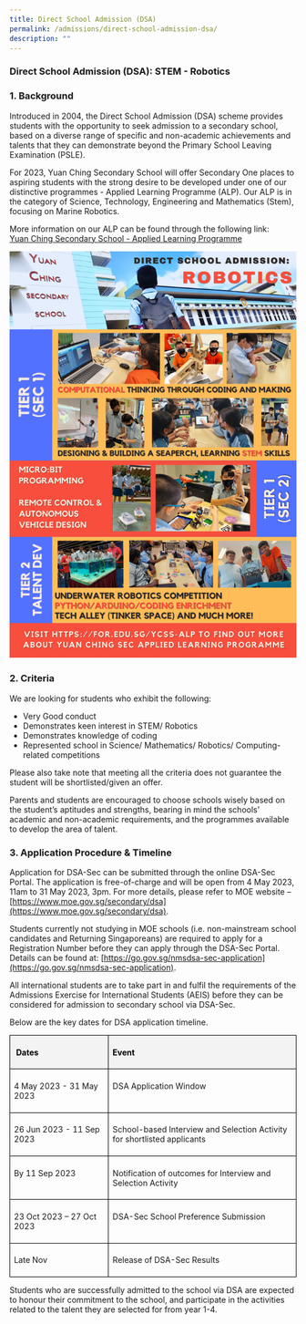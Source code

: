 ```yaml
---
title: Direct School Admission (DSA)
permalink: /admissions/direct-school-admission-dsa/
description: ""
---
```

### Direct School Admission (DSA): STEM - Robotics

### 1. Background

Introduced in 2004, the Direct School Admission (DSA) scheme provides students with the opportunity to seek admission to a secondary school, based on a diverse range of specific and non-academic achievements and talents that they can demonstrate beyond the Primary School Leaving Examination (PSLE).  

For 2023, Yuan Ching Secondary School will offer Secondary One places to aspiring students with the strong desire to be developed under one of our distinctive programmes - Applied Learning Programme (ALP). Our ALP is in the category of Science, Technology, Engineering and Mathematics (Stem), focusing on Marine Robotics.

More information on our ALP can be found through the following link:<br>
[Yuan Ching Secondary School - Applied Learning Programme](/engaged-learners/applied-learning-programme-marine-robotics/)


![2023 YCSS Direction School Admission (DSA) - Robotics](/images/direction%20school%20admission_%20robotics%202023.png)


### 2. Criteria

We are looking for students who exhibit the following:
-	Very Good conduct 
-	Demonstrates keen interest in STEM/ Robotics
-	Demonstrates knowledge of coding
-	Represented school in Science/ Mathematics/ Robotics/ Computing-related competitions

Please also take note that meeting all the criteria does not guarantee the student will be shortlisted/given an offer.

Parents and students are encouraged to choose schools wisely based on the student’s aptitudes and strengths, bearing in mind the schools’ academic and non-academic requirements, and the programmes available to develop the area of talent. 

### 3. Application Procedure &amp; Timeline

Application for DSA-Sec can be submitted through the online DSA-Sec Portal. The application is free-of-charge and will be open from 4 May 2023, 11am to 31 May 2023, 3pm. For more details, please refer to MOE website – [https://www.moe.gov.sg/secondary/dsa](https://www.moe.gov.sg/secondary/dsa).

Students currently not studying in MOE schools (i.e. non-mainstream school candidates and Returning Singaporeans) are required to apply for a Registration Number before they can apply through the DSA-Sec Portal. Details can be found at: [https://go.gov.sg/nmsdsa-sec-application](https://go.gov.sg/nmsdsa-sec-application).

All international students are to take part in and fulfil the requirements of the Admissions Exercise for International Students (AEIS) before they can be considered for admission to secondary school via DSA-Sec.

Below are the key dates for DSA application timeline.

<table class="MsoNormalTable" border="1" cellspacing="0" cellpadding="0" width="624" style="border-collapse:collapse;mso-table-layout-alt:fixed;border:none;
 mso-border-alt:solid black 1.0pt;mso-yfti-tbllook:1536;mso-padding-alt:0in 5.4pt 0in 5.4pt;
 mso-border-insideh:1.0pt solid black;mso-border-insidev:1.0pt solid black"><tbody><tr style="mso-yfti-irow:0;mso-yfti-firstrow:yes"><td width="208" valign="top" style="width:156.0pt;border:solid black 1.0pt;
  background:#F3F3F3;padding:5.0pt 5.0pt 5.0pt 5.0pt"><p class="MsoNormal" style="line-height:normal;mso-pagination:none;border:none;
  mso-padding-alt:31.0pt 31.0pt 31.0pt 31.0pt;mso-border-shadow:yes"><span style="color:black;mso-color-alt:windowtext"><span style="mso-spacerun:yes">&nbsp;</span><b style="mso-bidi-font-weight:normal"><span lang="EN">Dates</span></b></span><b style="mso-bidi-font-weight:normal"><span lang="EN"></span></b></p></td><td width="416" valign="top" style="width:312.0pt;border:solid black 1.0pt;
  border-left:none;mso-border-left-alt:solid black 1.0pt;background:#F3F3F3;
  padding:5.0pt 5.0pt 5.0pt 5.0pt"><p class="MsoNormal" style="line-height:normal;mso-pagination:none;border:none;
  mso-padding-alt:31.0pt 31.0pt 31.0pt 31.0pt;mso-border-shadow:yes"><b style="mso-bidi-font-weight:normal"><span lang="EN" style="color:black;
  mso-color-alt:windowtext">Event</span><span lang="EN"></span></b></p></td></tr><tr style="mso-yfti-irow:1"><td width="208" valign="top" style="width:156.0pt;border:solid black 1.0pt;
  border-top:none;mso-border-top-alt:solid black 1.0pt;padding:5.0pt 5.0pt 5.0pt 5.0pt"><p class="MsoNormal" style="line-height:normal;mso-pagination:none;border:none;
  mso-padding-alt:31.0pt 31.0pt 31.0pt 31.0pt;mso-border-shadow:yes"><span lang="EN">4 May 2023 - 31 May 2023</span></p></td><td width="416" valign="top" style="width:312.0pt;border-top:none;border-left:
  none;border-bottom:solid black 1.0pt;border-right:solid black 1.0pt;
  mso-border-top-alt:solid black 1.0pt;mso-border-left-alt:solid black 1.0pt;
  padding:5.0pt 5.0pt 5.0pt 5.0pt"><p class="MsoNormal" style="line-height:normal;mso-pagination:none;border:none;
  mso-padding-alt:31.0pt 31.0pt 31.0pt 31.0pt;mso-border-shadow:yes"><span lang="EN">DSA Application Window</span></p></td></tr><tr style="mso-yfti-irow:2"><td width="208" valign="top" style="width:156.0pt;border:solid black 1.0pt;
  border-top:none;mso-border-top-alt:solid black 1.0pt;padding:5.0pt 5.0pt 5.0pt 5.0pt"><p class="MsoNormal" style="line-height:normal;mso-pagination:none;border:none;
  mso-padding-alt:31.0pt 31.0pt 31.0pt 31.0pt;mso-border-shadow:yes"><span lang="EN">26 Jun 2023 - 11 Sep 2023</span></p></td><td width="416" valign="top" style="width:312.0pt;border-top:none;border-left:
  none;border-bottom:solid black 1.0pt;border-right:solid black 1.0pt;
  mso-border-top-alt:solid black 1.0pt;mso-border-left-alt:solid black 1.0pt;
  padding:5.0pt 5.0pt 5.0pt 5.0pt"><p class="MsoNormal" style="line-height:normal;mso-pagination:none;border:none;
  mso-padding-alt:31.0pt 31.0pt 31.0pt 31.0pt;mso-border-shadow:yes"><span lang="EN">School-based <span style="mso-bidi-font-weight:bold">Interview and Selection Activity</span> for shortlisted applicants</span></p></td></tr><tr style="mso-yfti-irow:3"><td width="208" valign="top" style="width:156.0pt;border:solid black 1.0pt;
  border-top:none;mso-border-top-alt:solid black 1.0pt;padding:5.0pt 5.0pt 5.0pt 5.0pt"><p class="MsoNormal" style="line-height:normal;mso-pagination:none;border:none;
  mso-padding-alt:31.0pt 31.0pt 31.0pt 31.0pt;mso-border-shadow:yes"><span lang="EN">By 11 Sep 2023</span></p></td><td width="416" valign="top" style="width:312.0pt;border-top:none;border-left:
  none;border-bottom:solid black 1.0pt;border-right:solid black 1.0pt;
  mso-border-top-alt:solid black 1.0pt;mso-border-left-alt:solid black 1.0pt;
  padding:5.0pt 5.0pt 5.0pt 5.0pt"><p class="MsoNormal" style="line-height:normal;mso-pagination:none;border:none;
  mso-padding-alt:31.0pt 31.0pt 31.0pt 31.0pt;mso-border-shadow:yes"><span lang="EN">Notification of outcomes for Interview and Selection Activity</span></p></td></tr><tr style="mso-yfti-irow:4"><td width="208" valign="top" style="width:156.0pt;border:solid black 1.0pt;
  border-top:none;mso-border-top-alt:solid black 1.0pt;padding:5.0pt 5.0pt 5.0pt 5.0pt"><p class="MsoNormal" style="line-height:normal;mso-pagination:none;border:none;
  mso-padding-alt:31.0pt 31.0pt 31.0pt 31.0pt;mso-border-shadow:yes"><span lang="EN">23 Oct 2023 – 27 Oct 2023</span></p></td><td width="416" valign="top" style="width:312.0pt;border-top:none;border-left:
  none;border-bottom:solid black 1.0pt;border-right:solid black 1.0pt;
  mso-border-top-alt:solid black 1.0pt;mso-border-left-alt:solid black 1.0pt;
  padding:5.0pt 5.0pt 5.0pt 5.0pt"><p class="MsoNormal" style="line-height:normal;mso-pagination:none;border:none;
  mso-padding-alt:31.0pt 31.0pt 31.0pt 31.0pt;mso-border-shadow:yes"><span lang="EN">DSA-Sec School Preference Submission</span></p></td></tr><tr style="mso-yfti-irow:5;mso-yfti-lastrow:yes"><td width="208" valign="top" style="width:156.0pt;border:solid black 1.0pt;
  border-top:none;mso-border-top-alt:solid black 1.0pt;padding:5.0pt 5.0pt 5.0pt 5.0pt"><p class="MsoNormal" style="line-height:normal;mso-pagination:none;border:none;
  mso-padding-alt:31.0pt 31.0pt 31.0pt 31.0pt;mso-border-shadow:yes"><span lang="EN">Late Nov</span></p></td><td width="416" valign="top" style="width:312.0pt;border-top:none;border-left:
  none;border-bottom:solid black 1.0pt;border-right:solid black 1.0pt;
  mso-border-top-alt:solid black 1.0pt;mso-border-left-alt:solid black 1.0pt;
  padding:5.0pt 5.0pt 5.0pt 5.0pt"><p class="MsoNormal" style="line-height:normal;mso-pagination:none;border:none;
  mso-padding-alt:31.0pt 31.0pt 31.0pt 31.0pt;mso-border-shadow:yes"><span lang="EN">Release of DSA-Sec Results</span></p></td></tr></tbody></table>
	
Students who are successfully admitted to the school via DSA are expected to honour their commitment to the school, and participate in the activities related to the talent they are selected for from year 1-4.